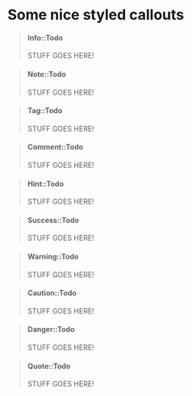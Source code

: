 Some nice styled callouts
=========================

> #### Info::Todo
>
> STUFF GOES HERE!

> #### Note::Todo
>
> STUFF GOES HERE!

> #### Tag::Todo
>
> STUFF GOES HERE!

> #### Comment::Todo
>
> STUFF GOES HERE!

> #### Hint::Todo
>
> STUFF GOES HERE!

> #### Success::Todo
>
> STUFF GOES HERE!

> #### Warning::Todo
>
> STUFF GOES HERE!

> #### Caution::Todo
>
> STUFF GOES HERE!

> #### Danger::Todo
>
> STUFF GOES HERE!

> #### Quote::Todo
>
> STUFF GOES HERE!
